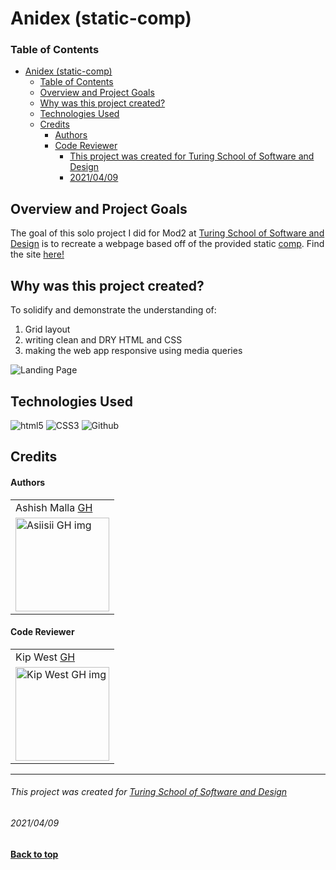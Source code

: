 # Anidex (static-comp)


### Table of Contents
- [Anidex (static-comp)](#anidex-static-comp)
    - [Table of Contents](#table-of-contents)
  - [Overview and Project Goals](#overview-and-project-goals)
  - [Why was this project created?](#why-was-this-project-created)
  - [Technologies Used](#technologies-used)
  - [Credits](#credits)
      - [Authors](#authors)
      - [Code Reviewer](#code-reviewer)
          - [This project was created for Turing School of Software and Design](#this-project-was-created-for-turing-school-of-software-and-design)
          - [2021/04/09](#20210409)

## Overview and Project Goals
The goal of this solo project I did for Mod2 at [Turing School of Software and Design](https://turing.io/) is to recreate a webpage based off of the provided static [comp](https://frontend.turing.io/projects/module-1/m1-static-comp).
Find the site [here!](https://asiisii.github.io/Static-Comp/)

## Why was this project created?
To solidify and demonstrate the understanding of:
1. Grid layout
2. writing clean and DRY HTML and CSS
3. making the web app responsive using media queries
  
![Landing Page](assets/landing-pg.gif)

## Technologies Used
<p align="left">
  <img src="https://img.shields.io/badge/html5%20-%23E34F26.svg?&style=for-the-badge&logo=html5&logoColor=white" alt="html5"/>
  <img src="https://img.shields.io/badge/css3%20-%231572B6.svg?&style=for-the-badge&logo=css3&logoColor=white" alt="CSS3"/>
  <img src="https://img.shields.io/badge/GitHub-100000?style=for-the-badge&logo=github&logoColor=white" alt="Github" />
</p>

## Credits
#### Authors
<table>
    <tr>
        <td> Ashish Malla <a href="https://github.com/asiisii">GH</td>
    </tr>
    </tr>
    <td><img src="https://avatars.githubusercontent.com/u/36644181?s=400&u=bac07fd62de7d01a09ce8f27f88590d5caa202df&v=4" alt="Asiisii GH img"
 width="150" height="auto" /></td>
    </tr>
</table>

#### Code Reviewer
<table>
    <tr>
         <td> Kip West <a href="https://github.com/jkwest-93">GH</td>
    </tr>
    </tr>
    <td><img src="https://avatars.githubusercontent.com/u/62263439?v=4" alt="Kip West GH img"
 width="150" height="auto" /></td>
</tr>
</table>

**************************************************************************
###### This project was created for [Turing School of Software and Design](https://turing.io/)
###### 2021/04/09
**[Back to top](#table-of-contents)**
